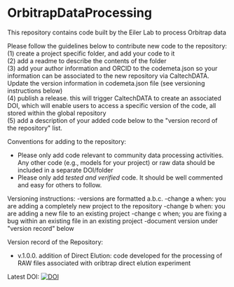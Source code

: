 # OrbitrapDataProcessing
This repository contains code built by the Eiler Lab to process Orbitrap data 

Please follow the guidelines below to contribute new code to the repository:<br />
(1) create a project specific folder, and add your code to it <br />
(2) add a readme to describe the contents of the folder<br />
(3) add your author information and ORCID to the codemeta.json so your information can be associated to the new repository via CaltechDATA. Update the version information in codemeta.json file (see versioning instructions below) <br />
(4) publish a release. this will trigger CaltechDATA to create an associated DOI, which will enable users to access a specific version of the code, all stored within the global repository<br />
(5) add a description of your added code below to the "version record of the repository" list.<br />

Conventions for adding to the repository:
- Please only add code relevant to community data processing activities. Any other code (e.g., models for your project) or raw data should be included in a separate DOI/folder
- Please only add *tested and verified* code. It should be well commented and easy for others to follow.

Versioning instructions:
-versions are formatted a.b.c.
-change a when: you are adding a completely new project to the repository
-change b when: you are adding a new file to an existing project
-change c when; you are fixing a bug within an existing file in an existing project
-document version under "version record" below

Version record of the Repository:
- v.1.0.0. addition of Direct Elution: code developed for the processing of RAW files associated with oribtrap direct elution experiment

Latest DOI:  [![DOI](https://data.caltech.edu/badge/421975144.svg)](https://data.caltech.edu/badge/latestdoi/421975144)
